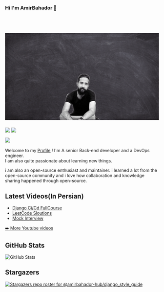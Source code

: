 ### Hi I'm AmirBahador 👋

<h1 align="center">
  <br>
  <a href="https://amirbahador-hub.github.io/"><img src="Amir Bahador.gif" alt="AmirBahador"></a>
</h1>
<!-- <p><a href="https://www.twitter.com/mokkapps"><img src="https://img.shields.io/badge/twitter-%231DA1F2.svg?&style=for-the-badge&logo=twitter&logoColor=white" height=25></a>  -->

<a href="https://amirbahador-hub.github.io/"><img src="https://img.shields.io/badge/🪐Personal%20Website-My%20Cv%20%E2%86%92-gray.svg?colorA=655BE1&colorB=4F44D6&style=for-the-badge" height=25></a> 
<a href="https://www.linkedin.com/in/amirbahador/"><img src="https://img.shields.io/badge/linkedin-%230077B5.svg?&style=for-the-badge&logo=linkedin&logoColor=white" height=25></a> 
<!-- <a href="https://www.instagram.com/mokkapps/"><img src="https://img.shields.io/badge/instagram-%23E4405F.svg?&style=for-the-badge&logo=instagram&logoColor=white" height=25></a>  -->
<a href="https://www.youtube.com/@BahadorDev"><img src="https://img.shields.io/badge/youtube-%2312100E.svg?&style=for-the-badge&logo=youtube&logoColor=white" height=25></a> 
<!-- <a href="https://medium.com/@MokkappsDev"><img src="https://img.shields.io/badge/medium-%2312100E.svg?&style=for-the-badge&logo=medium&logoColor=white" height=25></a>  -->
<!-- <a href="https://dev.to/mokkapps"><img src="https://img.shields.io/badge/DEV.TO-%230A0A0A.svg?&style=for-the-badge&logo=dev-dot-to&logoColor=white" height=25></a></p> -->

<!--
**amirbahador-hub/amirbahador-hub** is a ✨ _special_ ✨ repository because its `README.md` (this file) appears on your GitHub profile.

Here are some ideas to get you started:

- 🔭 I’m currently working on ...
- 🌱 I’m currently learning ...
- 👯 I’m looking to collaborate on ...
- 🤔 I’m looking for help with ...
- 💬 Ask me about ...
- 📫 How to reach me: ...
- 😄 Pronouns: ...
- ⚡ Fun fact: ...
-->

Welcome to my [Profile](https://amirbahador-hub.github.io/),! I'm A senior Back-end developer and a DevOps engineer.    
I am also quite passionate about learning new things.

i am also an open-source enthusiast and maintainer. i learned a lot from the open-source community and i love how collaboration and knowledge sharing happened through open-source.

<h2>Latest Videos(In Persian)</h2>
  <ul>
    <li><a href="https://www.youtube.com/watch?v=KtYDIJN3wmM&list=PLYrn63eEqAzY5uG5ks_OquWcojzHvhp9Z">Django Ci/Cd FullCourse</a></li>
    <li><a href="https://www.youtube.com/watch?v=HQt-NZu3mTk&t=35s">LeetCode Sloutions</a></li><li><a href="https://www.youtube.com/watch?v=0Uui4CoM5Ww&t=2690s">Mock Interview</a></li>
  </ul>
<p><a href="https://www.youtube.com/@BahadorDev">➡️ More Youtube videos</a></p>

<h2>GitHub Stats</h2>
<p><img src="https://github-readme-stats.vercel.app/api?username=amirbahador-hub&amp;show_icons=true" alt="GitHub Stats"></p>

## Stargazers

[![Stargazers repo roster for @amirbahador-hub/django_style_guide](https://reporoster.com/stars/amirbahador-hub/django_style_guide)](https://github.com/amirbahador-hub/django_style_guide/stargazers)